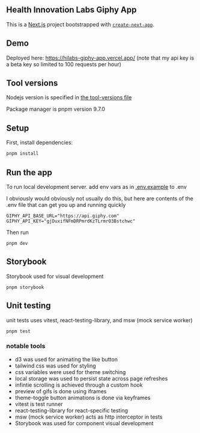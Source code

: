 ## Health Innovation Labs Giphy App

This is a [Next.js](https://nextjs.org) project bootstrapped with [`create-next-app`](https://nextjs.org/docs/app/api-reference/cli/create-next-app).

## Demo

Deployed here: https://hilabs-giphy-app.vercel.app/ (note that my api key is a beta key so limited to 100 requests per hour)

## Tool versions

Nodejs version is specified in [the tool-versions file](./tool-versions)

Package manager is pnpm version 9.7.0

## Setup

First, install dependencies:

```bash
pnpm install
```

## Run the app

To run local development server. add env vars as in [.env.example](./.env.example) to .env

I obviously would obviously not usually do this, but here are contents of the .env file that can get you up and running quickly

```
GIPHY_API_BASE_URL="https://api.giphy.com"
GIPHY_API_KEY="gjDuxifNFmDRPmrdKzTLrmrO3Bstchwc"
```

Then run

```
pnpm dev
```

## Storybook

Storybook used for visual development

```
pnpm storybook
```

## Unit testing

unit tests uses vitest, react-testing-library, and msw (mock service worker)

```
pnpm test
```

### notable tools

- d3 was used for animating the like button
- tailwind css was used for styling
- css variables were used for theme switching
- local storage was used to persist state across page refreshes
- infintie scrolling is achieved through a custom hook
- preview of gifs is done using iframes
- theme-toggle button animations is done via keyframes
- vitest is test runner
- react-testing-library for react-specific testing
- msw (mock service worker) acts as http interceptor in tests
- Storybook was used for component visual development
